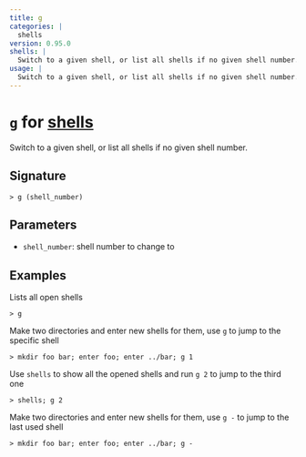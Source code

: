 ```yaml
---
title: g
categories: |
  shells
version: 0.95.0
shells: |
  Switch to a given shell, or list all shells if no given shell number.
usage: |
  Switch to a given shell, or list all shells if no given shell number.
---
```


# `g` for [shells](/commands/categories/shells.md)

<div class='command-title'>Switch to a given shell, or list all shells if no given shell number.</div>

## Signature

```> g (shell_number)```

## Parameters

 -  `shell_number`: shell number to change to

## Examples

Lists all open shells
```nu
> g

```

Make two directories and enter new shells for them, use `g` to jump to the specific shell
```nu
> mkdir foo bar; enter foo; enter ../bar; g 1

```

Use `shells` to show all the opened shells and run `g 2` to jump to the third one
```nu
> shells; g 2

```

Make two directories and enter new shells for them, use `g -` to jump to the last used shell
```nu
> mkdir foo bar; enter foo; enter ../bar; g -

```
